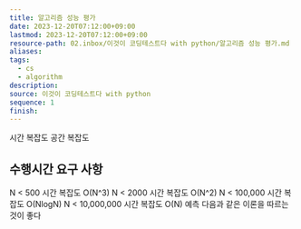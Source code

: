 ```yaml
---
title: 알고리즘 성능 평가
date: 2023-12-20T07:12:00+09:00
lastmod: 2023-12-20T07:12:00+09:00
resource-path: 02.inbox/이것이 코딩테스트다 with python/알고리즘 성능 평가.md
aliases: 
tags:
  - cs
  - algorithm
description: 
source: 이것이 코딩테스트다 with python
sequence: 1
finish: 
---
```

시간 복잡도
공간 복잡도

## 수행시간 요구 사항
N < 500 시간 복잡도 O(N^3)
N < 2000 시간 복잡도 O(N^2)
N < 100,000 시간 복잡도 O(NlogN)
N < 10,000,000 시간 복잡도 O(N)
예측 다음과 같은 이론을 따르는 것이 좋다

